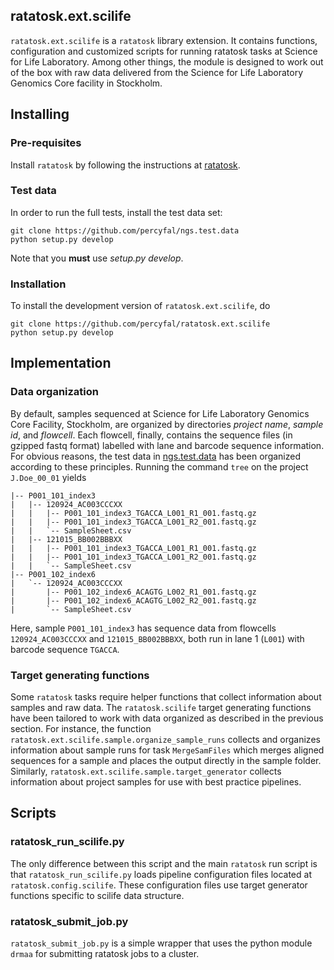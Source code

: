 ## ratatosk.ext.scilife ##

`ratatosk.ext.scilife` is a `ratatosk` library extension. It contains
functions, configuration and customized scripts for running ratatosk
tasks at Science for Life Laboratory. Among other things, the module
is designed to work out of the box with raw data delivered from the
Science for Life Laboratory Genomics Core facility in Stockholm.

## Installing ##

### Pre-requisites ###

Install `ratatosk` by following the instructions at
[ratatosk](https://github.com/percyfal/ratatosk).

### Test data ###

In order to run the full tests, install the test data set:

	git clone https://github.com/percyfal/ngs.test.data
	python setup.py develop
	
Note that you **must** use *setup.py develop*.


### Installation ###

To install the development version of `ratatosk.ext.scilife`, do
	
	git clone https://github.com/percyfal/ratatosk.ext.scilife
	python setup.py develop

## Implementation ##

### Data organization ###

By default, samples sequenced at Science for Life Laboratory Genomics
Core Facility, Stockholm, are organized by directories *project name*,
*sample id*, and *flowcell*. Each flowcell, finally, contains the
sequence files (in gzipped fastq format) labelled with lane and
barcode sequence information. For obvious reasons, the test data in
[ngs.test.data](https://github.com/percyfal/ngs.test.data) has been
organized according to these principles. Running the command `tree` on
the project `J.Doe_00_01` yields

    |-- P001_101_index3
    |   |-- 120924_AC003CCCXX
    |   |   |-- P001_101_index3_TGACCA_L001_R1_001.fastq.gz
    |   |   |-- P001_101_index3_TGACCA_L001_R2_001.fastq.gz
    |   |   `-- SampleSheet.csv
    |   |-- 121015_BB002BBBXX
    |   |   |-- P001_101_index3_TGACCA_L001_R1_001.fastq.gz
    |   |   |-- P001_101_index3_TGACCA_L001_R2_001.fastq.gz
    |   |   `-- SampleSheet.csv
    |-- P001_102_index6
    |   `-- 120924_AC003CCCXX
    |       |-- P001_102_index6_ACAGTG_L002_R1_001.fastq.gz
    |       |-- P001_102_index6_ACAGTG_L002_R2_001.fastq.gz
    |       `-- SampleSheet.csv

Here, sample `P001_101_index3` has sequence data from flowcells
`120924_AC003CCCXX` and `121015_BB002BBBXX`, both run in lane 1
(`L001`) with barcode sequence `TGACCA`.

### Target generating functions ###

Some `ratatosk` tasks require helper functions that collect
information about samples and raw data. The `ratatosk.scilife` target
generating functions have been tailored to work with data organized as
described in the previous section. For instance, the function
`ratatosk.ext.scilife.sample.organize_sample_runs` collects and
organizes information about sample runs for task `MergeSamFiles` which
merges aligned sequences for a sample and places the output directly
in the sample folder. Similarly,
`ratatosk.ext.scilife.sample.target_generator` collects information
about project samples for use with best practice pipelines.

## Scripts ##

### ratatosk_run_scilife.py ###

The only difference between this script and the main `ratatosk` run
script is that `ratatosk_run_scilife.py` loads pipeline configuration
files located at `ratatosk.config.scilife`. These configuration files
use target generator functions specific to scilife data structure.

### ratatosk_submit_job.py ###

`ratatosk_submit_job.py` is a simple wrapper that uses the python
module `drmaa` for submitting ratatosk jobs to a cluster. 

